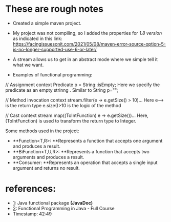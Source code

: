 # These are rough notes

- Created a simple maven project.

- My project was not compiling, so I added the properties for _1.8 version_ as indicated in this link: https://facingissuesonit.com/2021/05/08/maven-error-source-option-5-is-no-longer-supported-use-6-or-later/

- A stream allows us to get in an abstract mode where we simple tell it what we want.

- Examples of functional programming:

// Assignment context
     Predicate<String> p = String::isEmpty;
     Here we specify the predicate as an empty strinng .
     Similar to String p="";

// Method invocation context
     stream.filter(e -> e.getSize() > 10)...
     Here e--> is the return type 
     e.size()>10 is the logic of the method
     

// Cast context
     stream.map((ToIntFunction) e -> e.getSize())...
     Here,  (ToIntFunction) is used to transform the return type to Integer.
     
Some methods used in the project:
     
- **Function<T,R>: **Represents a function that accepts one argument and produces a result.
- **BiFunction<T,U,R>: **Represents a function that accepts two arguments and produces a result.
- **Consumer<T>: **Represents an operation that accepts a single input argument and returns no result.

# references:
- [1](https://docs.oracle.com/javase/8/docs/api/java/util/function/package-summary.html#package.description): Java functional package **(JavaDoc)**
- [2](https://www.youtube.com/watch?v=rPSL1alFIjI): Functional Programming in Java - Full Course
- Timestamp: 42:49

